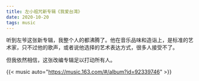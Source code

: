 ```yaml
---
title: 左小祖咒新专辑《我爱台湾》
date: 2020-10-20
tags: music
---
```


听到左爷这张新专辑，我整个人的都沸腾了。他在音乐品味和造诣上，是标准的艺术家，只不过他的歌声，或者说他选择的艺术表达方式，很多人接受不了。

但我依然相信，这张改编专辑足以打动所有人。

{{< music auto="https://music.163.com/#/album?id=92339746" >}}